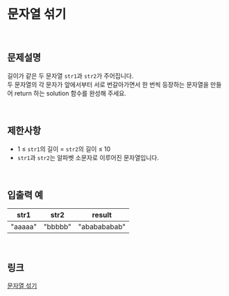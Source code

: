 # 문자열 섞기

<br>

## 문제설명
길이가 같은 두 문자열 `str1`과 `str2`가 주어집니다.<br>
두 문자열의 각 문자가 앞에서부터 서로 번갈아가면서 한 번씩 등장하는 문자열을 만들어 return 하는 solution 함수를 완성해 주세요.

<br>

## 제한사항
- 1 ≤ `str1`의 길이 = `str2`의 길이 ≤ 10
- `str1`과 `str2`는 알파벳 소문자로 이루어진 문자열입니다.

<br>

## 입출력 예
| str1 | str2 | result |
|---|---|---|
| "aaaaa" | "bbbbb" | "ababababab" |

<br>

## 링크
[문자열 섞기](https://school.programmers.co.kr/learn/courses/30/lessons/181942)
